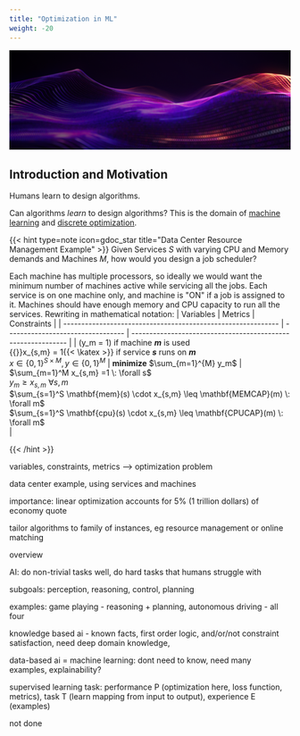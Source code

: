 ```yaml
---
title: "Optimization in ML"
weight: -20
---
```


![](opt_background.png)

## Introduction and Motivation

Humans learn to design algorithms.

Can algorithms *learn* to design algorithms? This is the domain of <u>machine learning</u> and <u>discrete optimization</u>.

{{< hint type=note icon=gdoc_star title="Data Center Resource Management Example" >}}
Given Services $S$ with varying CPU and Memory demands and Machines $M$, how would you design a job scheduler?

Each machine has multiple processors, so ideally we would want the minimum number of machines active while servicing all the jobs. Each service is on one machine only, and machine is "ON" if a job is assigned to it. Machines should have enough memory and CPU capacity to run all the services. Rewriting in mathematical notation:
| Variables                                                    | Metrics                           | Constraints                                                  |
| ------------------------------------------------------------ | --------------------------------- | ------------------------------------------------------------ |
| \(y_m = 1\) if machine ***m*** is used <br /> {{<katex>}}x_{s,m} = 1{{< \katex >}} if service ***s*** runs on ***m***<br /> $x \in \{0,1\}^{S \times M}, y \in \{0,1\}^M$ | **minimize** $\sum_{m=1}^{M} y_m$ | $\sum_{m=1}^M x_{s,m} =1 \: \forall s$<br /> $y_m \geq x_{s,m} \: \forall s,m$<br /> $\sum_{s=1}^S \mathbf{mem}(s) \cdot x_{s,m} \leq \mathbf{MEMCAP}(m) \: \forall m$<br />   $\sum_{s=1}^S \mathbf{cpu}(s) \cdot x_{s,m} \leq \mathbf{CPUCAP}(m) \: \forall m$<br /> |

{{< /hint >}}


variables, constraints, metrics --> optimization problem

data center example, using services and machines

importance: linear optimization accounts for 5% (1 trillion dollars) of economy quote

tailor algorithms to family of instances, eg resource management or online matching

overview

AI: do non-trivial tasks well, do hard tasks that humans struggle with

subgoals: perception, reasoning, control, planning

examples: game playing - reasoning + planning, autonomous driving - all four

knowledge based ai - known facts, first order logic, and/or/not constraint satisfaction, need deep domain knowledge, 

data-based ai = machine learning: dont need to know, need many examples, explainability?

supervised learning task: performance P (optimization here, loss function, metrics), task T (learn mapping from input to output), experience E (examples)

not done